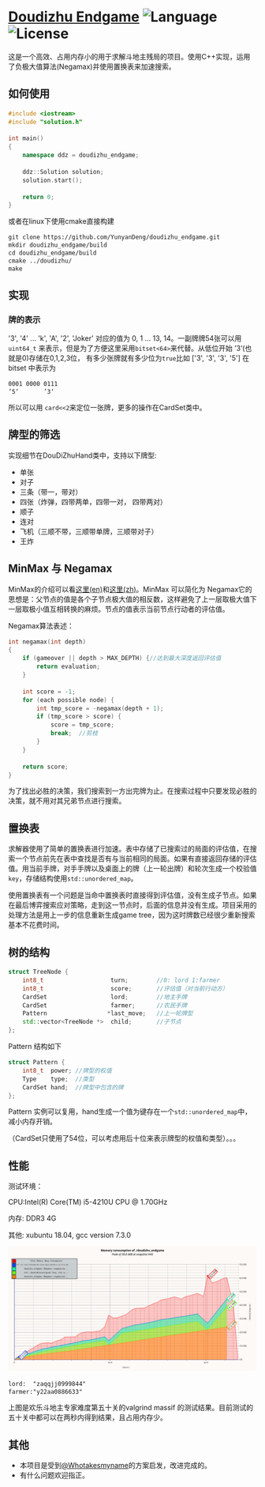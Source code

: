 # [Doudizhu Endgame](https://github.com/YunyanDeng/doudizhu_endgame) ![Language](https://img.shields.io/badge/language-C++14-ff69b4.svg) ![License](https://img.shields.io/badge/license-GPL--3.0-blue.svg)

这是一个高效、占用内存小的用于求解斗地主残局的项目。使用C++实现，运用了负极大值算法(Negamax)并使用置换表来加速搜索。

## 如何使用

```C++
#include <iostream>
#include "solution.h"

int main()
{
    namespace ddz = doudizhu_endgame;
    
    ddz::Solution solution;
    solution.start();
    
    return 0;
}
```

或者在linux下使用cmake直接构建

```
git clone https://github.com/YunyanDeng/doudizhu_endgame.git
mkdir doudizhu_endgame/build
cd doudizhu_endgame/build
cmake ../doudizhu/
make
```

## 实现

### 牌的表示

'3', '4' ... 'k', 'A', '2', 'Joker' 对应的值为 0, 1 ... 13, 14。一副牌牌54张可以用`uint64_t` 来表示，但是为了方便这里采用`bitset<64>`来代替。从低位开始 ’3‘(也就是0)存储在0,1,2,3位， 有多少张牌就有多少位为`true`比如 ['3', '3', '3', '5'] 在 bitset 中表示为

```
0001 0000 0111
’5‘       ’3‘
```

所以可以用 `card<<2`来定位一张牌，更多的操作在CardSet类中。

## 牌型的筛选

实现细节在DouDiZhuHand类中，支持以下牌型:

+ 单张
+ 对子
+ 三条（带一，带对）
+ 四张（炸弹，四带两单，四带一对， 四带两对）
+ 顺子
+ 连对
+ 飞机（三顺不带，三顺带单牌，三顺带对子）
+ 王炸

## MinMax 与 Negamax

MinMax的介绍可以看[这里(en)](https://en.wikipedia.org/wiki/Minimax)和[这里(zh)](http://www.tup.tsinghua.edu.cn/upload/books/yz/035081-01.pdf)。MinMax 可以简化为 Negamax它的思想是：父节点的值是各个子节点极大值的相反数，这样避免了上一层取极大值下一层取极小值互相转换的麻烦。节点的值表示当前节点行动者的评估值。

Negamax算法表述：

```c++
int negamax(int depth)
{
    if (gameover || depth > MAX_DEPTH) {//达到最大深度返回评估值
        return evaluation;
    }
    
    int score = -1;
    for (each possible node) {
        int tmp_score = -negamax(depth + 1);
        if (tmp_score > score) {
            score = tmp_score;
            break;	//剪枝
        }
    }
    
    return score;
}
```

为了找出必胜的决策，我们搜索到一方出完牌为止。在搜索过程中只要发现必胜的决策，就不用对其兄弟节点进行搜索。

## 置换表

求解器使用了简单的置换表进行加速。表中存储了已搜索过的局面的评估值，在搜索一个节点前先在表中查找是否有与当前相同的局面。如果有直接返回存储的评估值。用当前手牌，对手手牌以及桌面上的牌（上一轮出牌）和轮次生成一个校验值`key`，存储结构使用`std::unordered_map`。

使用置换表有一个问题是当命中置换表时直接得到评估值，没有生成子节点。如果在最后博弈搜索应对策略，走到这一节点时，后面的信息并没有生成。项目采用的处理方法是用上一步的信息重新生成game tree，因为这时牌数已经很少重新搜索基本不花费时间。

## 树的结构

```c++
struct TreeNode {
    int8_t                   turn;        //0: lord 1:farmer
    int8_t                   score;       //评估值（对当前行动方）
    CardSet                  lord;        //地主手牌
    CardSet                  farmer;      //农民手牌
    Pattern                 *last_move;   //上一轮牌型
    std::vector<TreeNode *>  child;       //子节点
};
```

Pattern 结构如下

```c++
struct Pattern {
    int8_t	power; //牌型的权值
    Type    type;  //类型
    CardSet hand;  //牌型中包含的牌
};
```

Pattern 实例可以复用，hand生成一个值为键存在一个`std::unordered_map`中，减小内存开销。

（CardSet只使用了54位，可以考虑用后十位来表示牌型的权值和类型）。。。

## 性能

测试环境：

CPU:Intel(R) Core(TM) i5-4210U CPU @ 1.70GHz

内存: DDR3 4G

其他:  xubuntu 18.04, gcc version 7.3.0

![performance](performance.png)
```
lord:  "zaqqjj0999844"
farmer:"y22aa0886633"
```
上图是欢乐斗地主专家难度第五十关的valgrind massif 的测试结果。目前测试的五十关中都可以在两秒内得到结果，且占用内存少。

## 其他

+ 本项目是受到[@Whotakesmyname](https://github.com/Whotakesmyname/ChinesePokerGame)的方案启发，改进完成的。
+ 有什么问题欢迎指正。

